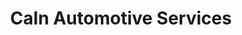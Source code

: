 ---
title: "Caln Automotive Services"
url: /downingtown/caln-automotive-services/
shop: car repair
---